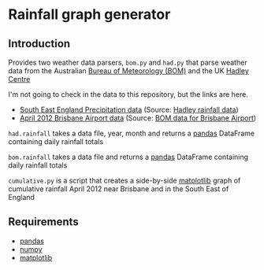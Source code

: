 # Rainfall graph generator

## Introduction

Provides two weather data parsers, `bom.py` and `had.py` that parse weather data from the Australian [Bureau of Meteorology (BOM)](http://www.bom.gov.au/) and the UK [Hadley Centre](http://www.metoffice.gov.uk/hadobs/hadukp/index.html)

I'm not going to check in the data to this repository, but the links are here. 

* [South East England Precipitation data](http://www.metoffice.gov.uk/hadobs/hadukp/data/daily/HadSEEP_daily_qc.txt)
 (Source: [Hadley rainfall data](http://www.metoffice.gov.uk/hadobs/hadukp/data/download.html)) 
* [April 2012 Brisbane Airport data](http://www.bom.gov.au/climate/dwo/201204/text/IDCJDW4020.201204.csv)
 (Source: [BOM data for Brisbane Airport](http://www.bom.gov.au/climate/dwo/IDCJDW4020.latest.shtml)) 
 
`had.rainfall` takes a data file, year, month and returns a [pandas][] DataFrame containing daily rainfall totals 

`bom.rainfall` takes a data file and returns a [pandas][] DataFrame containing daily rainfall totals

`cumulative.py` is a script that creates a side-by-side [matplotlib][] graph of cumulative rainfall April 2012 near Brisbane and in the South East of England

## Requirements

* [pandas][]
* [numpy][]
* [matplotlib][]

[pandas]: http://pandas.pydata.org/
[numpy]: http://numpy.scipy.org/
[matplotlib]: http://matplotlib.sourceforge.net/
